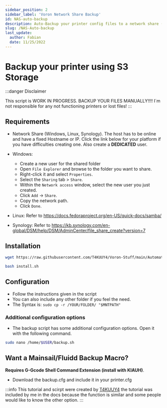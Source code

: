 ```yaml
---
sidebar_position: 2
sidebar_label: 'Voron Network Share Backup'
id: NAS-auto-backup
description: Auto-Backup your printer config files to a network share (NAS, Windows share whatever)
slug: /NAS-Auto-backup
last_update:
  author: Fabian
  date: 11/25/2022
---
```


# Backup your printer using S3 Storage

:::danger Disclaimer

This script is WORK IN PROGRESS. BACKUP YOUR FILES MANUALLY!!!! I´m not responsible for any not functioning printers or lost files!
:::

## Requirements

* Network Share (Windows, Linux, Synology). The host has to be online and have a fixed Hostname or IP. Click the link below for your platform if you have difficulties creating one. Also create a **DEDICATED** user.

* Windows:
  * Create a new user for the shared folder
  * Open  `File Explorer`  and browse to the folder you want to share.
  * Right-click it and select `Properties`.
  * Select the `Sharing` tab > `Share`.
  * Within the `Network access` window, select the new user you just created.
  * Click  `Add` -> `Share`.
  * Copy the network path.
  * Click  `Done`.

* Linux: Refer to <https://docs.fedoraproject.org/en-US/quick-docs/samba/>
* Synology: Refer to <https://kb.synology.com/en-global/DSM/help/DSM/AdminCenter/file_share_create?version=7>

## Installation

```bash title="Download the installation script"
wget https://raw.githubusercontent.com/T4KUUY4/Voron-Stuff/main/Automatic%20Backup/install.sh
```

```bash title="Run installation script"
bash install.sh
```

## Configuration

* Follow the instructions given in the script
* You can also include any other folder if you feel the need.
* The Syntax is: `sudo cp -r /YOUR/FOLDER/ "$MNTPATH"`

### Additional configuration options

* The backup script has some additional configuration options. Open it with the following command.

```bash
sudo nano /home/$USER/backup.sh
```

## Want a Mainsail/Fluidd Backup Macro?

**Requires G-Gcode Shell Command Extension (install with KIAUH)**.

* Download the backup.cfg and include it in your printer.cfg

:::info
This tutorial and scirpt were created by [T4KUUY4](https://github.com/T4KUUY4/Voron-Stuff/tree/main/Automatic%20Backup) the tutorial was included by me in the docs because the function is similar and some people would like to know the other option.
:::
